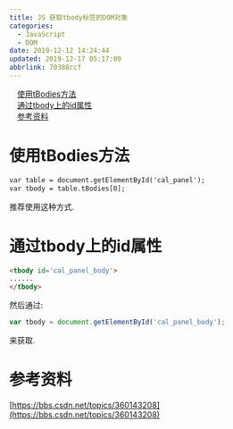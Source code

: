 ```yaml
---
title: JS 获取tbody标签的DOM对象
categories: 
  - JavaScript
  - DOM
date: 2019-12-12 14:24:44
updated: 2019-12-17 05:17:09
abbrlink: 70388ccf
---
```

<div id='my_toc'><a href="/blog/70388ccf/#使用tBodies方法" class="header_1">使用tBodies方法</a><br><a href="/blog/70388ccf/#通过tbody上的id属性" class="header_1">通过tbody上的id属性</a><br><a href="/blog/70388ccf/#参考资料" class="header_1">参考资料</a><br></div>
<style>.header_1{margin-left: 1em;}.header_2{margin-left: 2em;}.header_3{margin-left: 3em;}.header_4{margin-left: 4em;}.header_5{margin-left: 5em;}.header_6{margin-left: 6em;}</style>
<!--more-->
<script>if (navigator.platform.search('arm')==-1){document.getElementById('my_toc').style.display = 'none';}var e,p = document.getElementsByTagName('p');while (p.length>0) {e = p[0];e.parentElement.removeChild(e);}</script>

<!--end-->
# 使用tBodies方法
```html
var table = document.getElementById('cal_panel');
var tbody = table.tBodies[0];
```
推荐使用这种方式.
# 通过tbody上的id属性
```html
<tbody id='cal_panel_body'>
......
</tbody>
```
然后通过:
```javascript
var tbody = document.getElementById('cal_panel_body');
```
来获取.
# 参考资料
[https://bbs.csdn.net/topics/360143208](https://bbs.csdn.net/topics/360143208)
